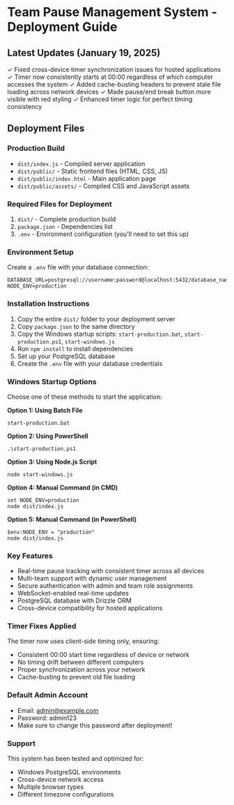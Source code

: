 # Team Pause Management System - Deployment Guide

## Latest Updates (January 19, 2025)
✓ Fixed cross-device timer synchronization issues for hosted applications
✓ Timer now consistently starts at 00:00 regardless of which computer accesses the system
✓ Added cache-busting headers to prevent stale file loading across network devices
✓ Made pause/end break button more visible with red styling
✓ Enhanced timer logic for perfect timing consistency

## Deployment Files

### Production Build
- `dist/index.js` - Compiled server application
- `dist/public/` - Static frontend files (HTML, CSS, JS)
- `dist/public/index.html` - Main application page
- `dist/public/assets/` - Compiled CSS and JavaScript assets

### Required Files for Deployment
1. `dist/` - Complete production build
2. `package.json` - Dependencies list
3. `.env` - Environment configuration (you'll need to set this up)

### Environment Setup
Create a `.env` file with your database connection:
```
DATABASE_URL=postgresql://username:password@localhost:5432/database_name
NODE_ENV=production
```

### Installation Instructions
1. Copy the entire `dist/` folder to your deployment server
2. Copy `package.json` to the same directory
3. Copy the Windows startup scripts: `start-production.bat`, `start-production.ps1`, `start-windows.js`
4. Run `npm install` to install dependencies
5. Set up your PostgreSQL database
6. Create the `.env` file with your database credentials

### Windows Startup Options
Choose one of these methods to start the application:

**Option 1: Using Batch File**
```
start-production.bat
```

**Option 2: Using PowerShell**
```
.\start-production.ps1
```

**Option 3: Using Node.js Script**
```
node start-windows.js
```

**Option 4: Manual Command (in CMD)**
```
set NODE_ENV=production
node dist/index.js
```

**Option 5: Manual Command (in PowerShell)**
```
$env:NODE_ENV = "production"
node dist/index.js
```

### Key Features
- Real-time pause tracking with consistent timer across all devices
- Multi-team support with dynamic user management
- Secure authentication with admin and team role assignments
- WebSocket-enabled real-time updates
- PostgreSQL database with Drizzle ORM
- Cross-device compatibility for hosted applications

### Timer Fixes Applied
The timer now uses client-side timing only, ensuring:
- Consistent 00:00 start time regardless of device or network
- No timing drift between different computers
- Proper synchronization across your network
- Cache-busting to prevent old file loading

### Default Admin Account
- Email: admin@example.com
- Password: admin123
- Make sure to change this password after deployment!

### Support
This system has been tested and optimized for:
- Windows PostgreSQL environments
- Cross-device network access
- Multiple browser types
- Different timezone configurations